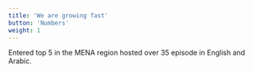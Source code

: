 ```yaml
---
title: 'We are growing fast'
button: 'Numbers'
weight: 1
---
```


Entered top 5 in the MENA region 
hosted over 35 episode in English and Arabic.
